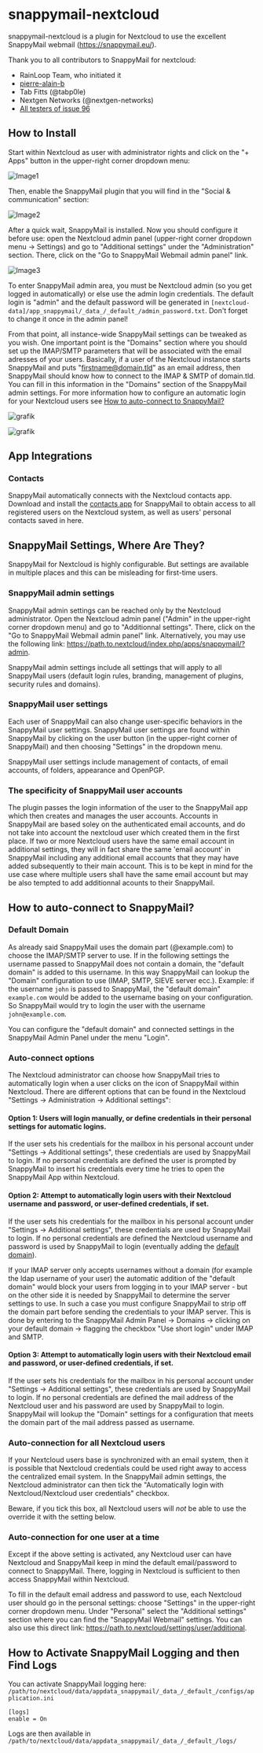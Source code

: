 # snappymail-nextcloud

snappymail-nextcloud is a plugin for Nextcloud to use the excellent SnappyMail webmail (https://snappymail.eu/).

Thank you to all contributors to SnappyMail for nextcloud:
- RainLoop Team, who initiated it
- [pierre-alain-b](https://github.com/pierre-alain-b/rainloop-nextcloud)
- Tab Fitts (@tabp0le)
- Nextgen Networks (@nextgen-networks)
- [All testers of issue 96](https://github.com/the-djmaze/snappymail/issues/96)

## How to Install

Start within Nextcloud as user with administrator rights and click on the "+ Apps" button in the upper-right corner dropdown menu:

![Image1](https://raw.githubusercontent.com/the-djmaze/snappymail/master/integrations/nextcloud/screenshots/help_a1.png)

Then, enable the SnappyMail plugin that you will find in the "Social & communication" section:

![Image2](https://raw.githubusercontent.com/the-djmaze/snappymail/master/integrations/nextcloud/screenshots/help_a2.png)

After a quick wait, SnappyMail is installed. Now you should configure it before use: open the Nextcloud admin panel (upper-right corner dropdown menu -> Settings) and go to "Additional settings" under the "Administration" section. There, click on the "Go to SnappyMail Webmail admin panel" link.

![Image3](https://raw.githubusercontent.com/the-djmaze/snappymail/master/integrations/nextcloud/screenshots/nextcloud-admin.png)

To enter SnappyMail admin area, you must be Nextcloud admin (so you get logged in automatically) or else use the admin login credentials.
The default login is "admin" and the default password will be generated in `[nextcloud-data]/app_snappymail/_data_/_default_/admin_password.txt`. Don't forget to change it once in the admin panel!

From that point, all instance-wide SnappyMail settings can be tweaked as you wish. One important point is the "Domains" section where you should set up the IMAP/SMTP parameters that will be associated with the email adresses of your users. Basically, if a user of the Nextcloud instance starts SnappyMail and puts "firstname@domain.tld" as an email address, then SnappyMail should know how to connect to the IMAP & SMTP of domain.tld. You can fill in this information in the "Domains" section of the SnappyMail admin settings. For more information how to configure an automatic login for your Nextcloud users see [How to auto-connect to SnappyMail?](#how-to-auto-connect-to-snappymail)

![grafik](https://user-images.githubusercontent.com/63400209/199767908-fbef0f50-ecb7-47ae-9ac1-771959d4b7f5.png)

![grafik](https://user-images.githubusercontent.com/63400209/199768097-7bd939a7-56d0-47ba-b481-aeac08776fb4.png)

## App Integrations
### Contacts
SnappyMail automatically connects with the Nextcloud contacts app. Download and install the [contacts app](https://apps.nextcloud.com/apps/contacts) for SnappyMail to obtain access to all registered users on the Nextcloud system, as well as users' personal contacts saved in here.

## SnappyMail Settings, Where Are They?

SnappyMail for Nextcloud is highly configurable. But settings are available in multiple places and this can be misleading for first-time users.

### SnappyMail admin settings
SnappyMail admin settings can be reached only by the Nextcloud administrator. Open the Nextcloud admin panel ("Admin" in the upper-right corner dropdown menu) and go to "Additionnal settings". There, click on the "Go to SnappyMail Webmail admin panel" link. Alternatively, you may use the following link: https://path.to.nextcloud/index.php/apps/snappymail/?admin.

SnappyMail admin settings include all settings that will apply to all SnappyMail users (default login rules, branding, management of plugins, security rules and domains).

### SnappyMail user settings
Each user of SnappyMail can also change user-specific behaviors in the SnappyMail user settings. SnappyMail user settings are found within SnappyMail by clicking on the user button (in the upper-right corner of SnappyMail) and then choosing "Settings" in the dropdown menu.

SnappyMail user settings include management of contacts, of email accounts, of folders, appearance and OpenPGP.

### The specificity of SnappyMail user accounts
The plugin passes the login information of the user to the SnappyMail app which then creates and manages the user accounts. Accounts in SnappyMail are based soley on the authenticated email accounts, and do not take into account the nextcloud user which created them in the first place. If two or more Nextcloud users have the same email account in additional settings, they will in fact share the same 'email account' in SnappyMail including any additional email accounts that they may have added subsequently to their main account.
This is to be kept in mind for the use case where multiple users shall have the same email account but may be also tempted to add additionnal acounts to their SnappyMail.

## How to auto-connect to SnappyMail?

### Default Domain
As already said SnappyMail uses the domain part (@example.com) to choose the IMAP/SMTP server to use. If in the following settings the username passed to SnappyMail does not contain a domain, the "default domain" is added to this username. In this way SnappyMail can lookup the "Domain" configuration to use (IMAP, SMTP, SIEVE server ecc.).
Example: if the username `john` is passed to SnappyMail, the "default domain" `example.com` would be added to the username basing on your configuration. So SnappyMail would try to login the user with the username `john@example.com`.

You can configure the "default domain" and connected settings in the SnappyMail Admin Panel under the menu "Login".

### Auto-connect options
The Nextcloud administrator can choose how SnappyMail tries to automatically login when a user clicks on the icon of SnappyMail within Nextcloud. There are different options that can be found in the Nextcloud "Settings -> Administration -> Additional settings":

#### Option 1: Users will login manually, or define credentials in their personal settings for automatic logins.
If the user sets his credentials for the mailbox in his personal account under "Settings -> Additional settings", these credentials are used by SnappyMail to login.
If no personal credentials are defined the user is prompted by SnappyMail to insert his credentials every time he tries to open the SnappyMail App within Nextcloud.

#### Option 2: Attempt to automatically login users with their Nextcloud username and password, or user-defined credentials, if set.
If the user sets his credentials for the mailbox in his personal account under "Settings -> Additional settings", these credentials are used by SnappyMail to login.
If no personal credentials are defined the Nextcloud username and password is used by SnappyMail to login (eventually adding the [default domain](#default-domain)).

If your IMAP server only accepts usernames without a domain (for example the ldap username of your user) the automatic addition of the "default domain" would block your users from logging in to your IMAP server - but on the other side it is needed by SnappyMail to determine the server settings to use. In such a case you must configure SnappyMail to strip off the domain part before sending the credentials to your IMAP server. This is done by entering to the SnappyMail Admin Panel -> Domains -> clicking on your default domain -> flagging the checkbox "Use short login" under IMAP and SMTP.

#### Option 3: Attempt to automatically login users with their Nextcloud email and password, or user-defined credentials, if set.
If the user sets his credentials for the mailbox in his personal account under "Settings -> Additional settings", these credentials are used by SnappyMail to login.
If no personal credentials are defined the mail address of the Nextcloud user and his password are used by SnappyMail to login. SnappyMail will lookup the "Domain" settings for a configuration that meets the domain part of the mail address passed as username.

### Auto-connection for all Nextcloud users
If your Nextcloud users base is synchronized with an email system, then it is possible that Nextcloud credentials could be used right away to access the centralized email system. In the SnappyMail admin settings, the Nextcloud administrator can then tick the "Automatically login with Nextcloud/Nextcloud user credentials" checkbox.

Beware, if you tick this box, all Nextcloud users will *not* be able to use the override it with the setting below.

### Auto-connection for one user at a time
Except if the above setting is activated, any Nextcloud user can have Nextcloud and SnappyMail keep in mind the default email/password to connect to SnappyMail. There, logging in Nextcloud is sufficient to then access SnappyMail within Nextcloud.

To fill in the default email address and password to use, each Nextcloud user should go in the personal settings: choose "Settings" in the upper-right corner dropdown menu. Under "Personal" select the "Additional settings" section where you can find the "SnappyMail Webmail" settings. You can also use this direct link: https://path.to.nextcloud/settings/user/additional.


## How to Activate SnappyMail Logging and then Find Logs

You can activate SnappyMail logging here: `/path/to/nextcloud/data/appdata_snappymail/_data_/_default_/configs/application.ini`
```
[logs]
enable = On
```
Logs are then available in `/path/to/nextcloud/data/appdata_snappymail/_data_/_default_/logs/`
